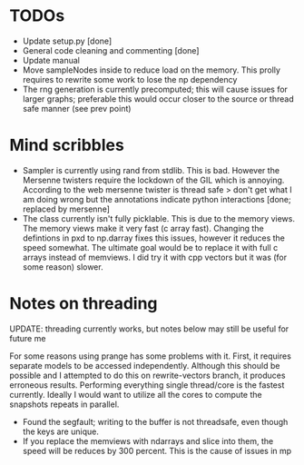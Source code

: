 # TODOs
- Update setup.py [done]
- General code cleaning and commenting [done]
- Update manual
- Move sampleNodes inside to reduce load on the memory. This prolly
requires to rewrite some work to lose the np dependency
- The rng generation is currently precomputed; this will cause issues for larger graphs;
 preferable this would occur closer to the source or thread safe manner (see prev point)


# Mind scribbles
- Sampler is currently using rand from stdlib. This is bad.
However the Mersenne twisters require the lockdown of the GIL
which is annoying. According to the web mersenne twister is thread safe > don't get what I am doing wrong but the annotations
indicate python interactions [done; replaced by mersenne]
- The class currently isn't fully picklable. This is due to the memory views.
The memory views make it very fast (c array fast). Changing the defintions in pxd to np.darray fixes
this issues, however it reduces the speed somewhat. The ultimate goal would be to replace it with full
c arrays instead of memviews. I did try it with cpp vectors but it was (for some reason) slower.


# Notes on threading
UPDATE: threading currently works, but notes below may still be useful for future me

For some reasons using prange has some problems with it. First,  it requires
separate models to be accessed independently. Although this should be possible
and I attempted to do this on rewrite-vectors branch, it produces erroneous results. Performing everything single thread/core is the fastest currently.
Ideally I would want to utilize all the cores to compute the snapshots repeats
in parallel.


- Found the segfault; writing to the buffer is not threadsafe, even though the keys are unique.
- If you replace the memviews with ndarrays and slice into them, the speed will be reduces by 300 percent. This is the cause of issues in mp
